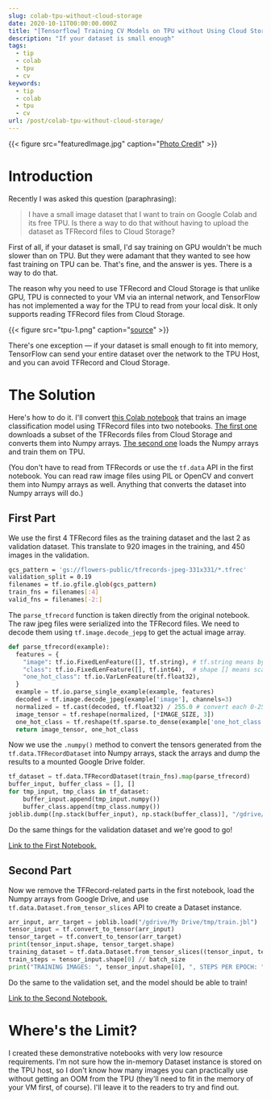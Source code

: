 ```yaml
---
slug: colab-tpu-without-cloud-storage
date: 2020-10-11T00:00:00.000Z
title: "[Tensorflow] Training CV Models on TPU without Using Cloud Storage"
description: "If your dataset is small enough"
tags:
  - tip
  - colab
  - tpu
  - cv
keywords:
  - tip
  - colab
  - tpu
  - cv
url: /post/colab-tpu-without-cloud-storage/
---
```


{{< figure src="featuredImage.jpg" caption="[Photo Credit](https://pixabay.com/illustrations/light-bulbs-lamp-light-glass-bulb-5488573/)" >}}

# Introduction

Recently I was asked this question (paraphrasing):

> I have a small image dataset that I want to train on Google Colab and its free TPU. Is there a way to do that without having to upload the dataset as TFRecord files to Cloud Storage?

First of all, if your dataset is small, I'd say training on GPU wouldn't be much slower than on TPU. But they were adamant that they wanted to see how fast training on TPU can be. That's fine, and the answer is yes. There is a way to do that.

The reason why you need to use TFRecord and Cloud Storage is that unlike GPU, TPU is connected to your VM via an internal network, and TensorFlow has not implemented a way for the TPU to read from your local disk. It only supports reading TFRecord files from Cloud Storage.

{{< figure src="tpu-1.png" caption="[source](https://cloud.google.com/tpu/docs/system-architecture)" >}}

There's one exception — if your dataset is small enough to fit into memory, TensorFlow can send your entire dataset over the network to the TPU Host, and you can avoid TFRecord and Cloud Storage.

# The Solution

Here's how to do it. I'll convert [this Colab notebook](https://colab.research.google.com/notebooks/tpu.ipynb) that trains an image classification model using TFRecord files into two notebooks. [The first one](https://colab.research.google.com/drive/1eaQK111A4e5ZMPR_8jObbfgTqA3ju8Ye?usp=sharing) downloads a subset of the TFRecords files from Cloud Storage and converts them into Numpy arrays. [The second one](https://colab.research.google.com/drive/1JK2BZwi5GYNNoY7oTGGOcIED1xmmfzV4?usp=sharing) loads the Numpy arrays and train them on TPU.

(You don't have to read from TFRecords or use the `tf.data` API in the first notebook. You can read raw image files using PIL or OpenCV and convert them into Numpy arrays as well. Anything that converts the dataset into Numpy arrays will do.)

## First Part

We use the first 4 TFRecord files as the training dataset and the last 2 as validation dataset. This translate to 920 images in the training, and 450 images in the validation.

```bash
gcs_pattern = 'gs://flowers-public/tfrecords-jpeg-331x331/*.tfrec'
validation_split = 0.19
filenames = tf.io.gfile.glob(gcs_pattern)
train_fns = filenames[:4]
valid_fns = filenames[-2:]
```

The `parse_tfrecord` function is taken directly from the original notebook. The raw jpeg files were serialized into the TFRecord files. We need to decode them using `tf.image.decode_jepg` to get the actual image array.

```python
def parse_tfrecord(example):
  features = {
    "image": tf.io.FixedLenFeature([], tf.string), # tf.string means bytestring
    "class": tf.io.FixedLenFeature([], tf.int64),  # shape [] means scalar
    "one_hot_class": tf.io.VarLenFeature(tf.float32),
  }
  example = tf.io.parse_single_example(example, features)
  decoded = tf.image.decode_jpeg(example['image'], channels=3)
  normalized = tf.cast(decoded, tf.float32) / 255.0 # convert each 0-255 value to floats in [0, 1] range
  image_tensor = tf.reshape(normalized, [*IMAGE_SIZE, 3])
  one_hot_class = tf.reshape(tf.sparse.to_dense(example['one_hot_class']), [5])
  return image_tensor, one_hot_class
```

Now we use the `.numpy()` method to convert the tensors generated from the `tf.data.TFRecordDataset` into Numpy arrays, stack the arrays and dump the results to a mounted Google Drive folder.

```python
tf_dataset = tf.data.TFRecordDataset(train_fns).map(parse_tfrecord)
buffer_input, buffer_class = [], []
for tmp_input, tmp_class in tf_dataset:
    buffer_input.append(tmp_input.numpy())
    buffer_class.append(tmp_class.numpy())
joblib.dump([np.stack(buffer_input), np.stack(buffer_class)], "/gdrive/My Drive/tmp/train.jbl")
```

Do the same things for the validation dataset and we're good to go! 

[Link to the First Notebook.](https://colab.research.google.com/drive/1eaQK111A4e5ZMPR_8jObbfgTqA3ju8Ye?usp=sharing)

## Second Part

Now we remove the TFRecord-related parts in the first notebook, load the Numpy arrays from Google Drive, and use `tf.data.Dataset.from_tensor_slices` API to create a Dataset instance.

```python
arr_input, arr_target = joblib.load("/gdrive/My Drive/tmp/train.jbl")
tensor_input = tf.convert_to_tensor(arr_input)
tensor_target = tf.convert_to_tensor(arr_target)
print(tensor_input.shape, tensor_target.shape)
training_dataset = tf.data.Dataset.from_tensor_slices((tensor_input, tensor_target)).repeat().shuffle(2048).batch(batch_size)
train_steps = tensor_input.shape[0] // batch_size
print("TRAINING IMAGES: ", tensor_input.shape[0], ", STEPS PER EPOCH: ", train_steps)
```

Do the same to the validation set, and the model should be able to train!

[Link to the Second Notebook.](https://colab.research.google.com/drive/1JK2BZwi5GYNNoY7oTGGOcIED1xmmfzV4?usp=sharing)

# Where's the Limit?

I created these demonstrative notebooks with very low resource requirements. I'm not sure how the in-memory Dataset instance is stored on the TPU host, so I don't know how many images you can practically use without getting an OOM from the TPU (they'll need to fit in the memory of your VM first, of course). I'll leave it to the readers to try and find out.
